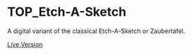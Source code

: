 # TOP_Etch-A-Sketch
A digital variant of the classical Etch-A-Sketch or Zaubertafel.

[Live Version](https://unconnect.github.io/TOP_Etch-A-Sketch/)
